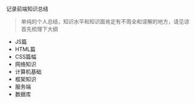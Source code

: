 记录前端知识总结
> 单纯的个人总结，知识水平和知识面肯定有不周全和误解的地方，请见谅
首先梳理下大纲
+ JS篇
+ HTML篇
+ CSS篇幅
+ 网络知识
+ 计算机基础
+ 框架知识
+ 服务端
+ 数据库